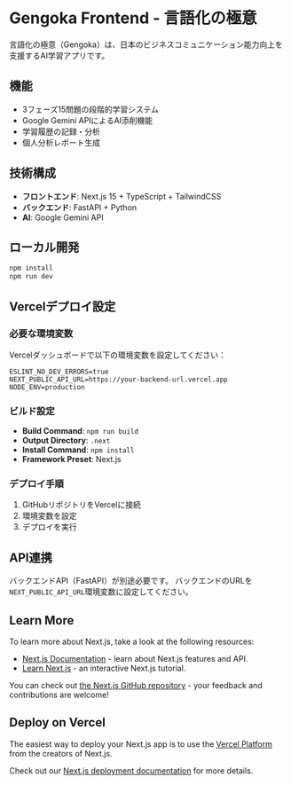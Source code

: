 # Gengoka Frontend - 言語化の極意

言語化の極意（Gengoka）は、日本のビジネスコミュニケーション能力向上を支援するAI学習アプリです。

## 機能

- 3フェーズ15問題の段階的学習システム
- Google Gemini APIによるAI添削機能
- 学習履歴の記録・分析
- 個人分析レポート生成

## 技術構成

- **フロントエンド**: Next.js 15 + TypeScript + TailwindCSS
- **バックエンド**: FastAPI + Python
- **AI**: Google Gemini API

## ローカル開発

```bash
npm install
npm run dev
```

## Vercelデプロイ設定

### 必要な環境変数

Vercelダッシュボードで以下の環境変数を設定してください：

```
ESLINT_NO_DEV_ERRORS=true
NEXT_PUBLIC_API_URL=https://your-backend-url.vercel.app
NODE_ENV=production
```

### ビルド設定

- **Build Command**: `npm run build`
- **Output Directory**: `.next`
- **Install Command**: `npm install`
- **Framework Preset**: Next.js

### デプロイ手順

1. GitHubリポジトリをVercelに接続
2. 環境変数を設定
3. デプロイを実行

## API連携

バックエンドAPI（FastAPI）が別途必要です。
バックエンドのURLを`NEXT_PUBLIC_API_URL`環境変数に設定してください。

## Learn More

To learn more about Next.js, take a look at the following resources:

- [Next.js Documentation](https://nextjs.org/docs) - learn about Next.js features and API.
- [Learn Next.js](https://nextjs.org/learn) - an interactive Next.js tutorial.

You can check out [the Next.js GitHub repository](https://github.com/vercel/next.js) - your feedback and contributions are welcome!

## Deploy on Vercel

The easiest way to deploy your Next.js app is to use the [Vercel Platform](https://vercel.com/new?utm_medium=default-template&filter=next.js&utm_source=create-next-app&utm_campaign=create-next-app-readme) from the creators of Next.js.

Check out our [Next.js deployment documentation](https://nextjs.org/docs/app/building-your-application/deploying) for more details.
